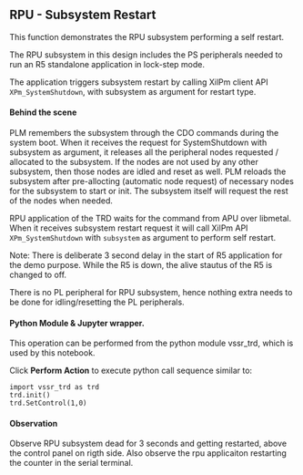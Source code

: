 ## RPU - Subsystem Restart

This function demonstrates the RPU subsystem performing a self restart.

The RPU subsystem in this design includes the PS peripherals needed to run an R5 standalone application in lock-step mode.

The application triggers subsystem restart by calling XilPm client API `XPm_SystemShutdown`, with subsystem as argument for restart type.

#### Behind the scene
PLM remembers the subsystem through the CDO commands during the system boot. When it receives the request for SystemShutdown with subsystem as argument, it releases all the peripheral nodes requested / allocated to the subsystem. If the nodes are not used by any other subsystem, then those nodes are idled and reset as well. PLM reloads the subsystem after pre-allocting (automatic node request) of necessary nodes for the subsystem to start or init. The subsystem itself will request the rest of the nodes when needed.

RPU application of the TRD waits for the command from APU over libmetal. When it receives subsystem restart request it will call XilPm API `XPm_SystemShutdown` with `subsystem` as argument to perform self restart.

Note: There is deliberate 3 second delay in the start of R5 application for the demo purpose. While the R5 is down, the alive stautus of the R5 is changed to off.

There is no PL peripheral for RPU subsystem, hence nothing extra needs to be done for idling/resetting the PL peripherals.

#### Python Module & Jupyter wrapper.
This operation can be performed from the python module vssr_trd, which is used by this notebook.

Click __Perform Action__ to execute python call sequence similar to:

```
import vssr_trd as trd
trd.init()
trd.SetControl(1,0)
```

#### Observation
Observe RPU subsystem dead for 3 seconds and getting restarted, above the control panel on rigth side. Also observe the rpu applicaiton restarting the counter in the serial terminal.